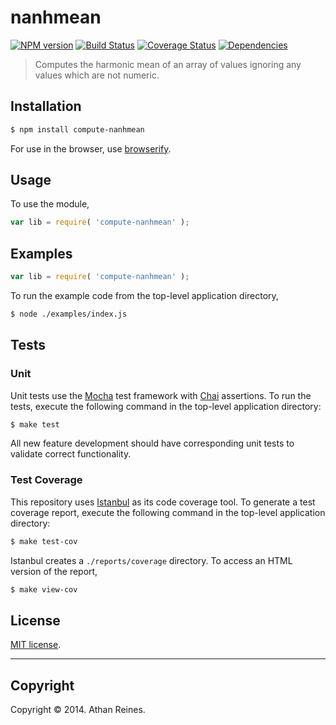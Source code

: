 nanhmean
===
[![NPM version][npm-image]][npm-url] [![Build Status][travis-image]][travis-url] [![Coverage Status][coveralls-image]][coveralls-url] [![Dependencies][dependencies-image]][dependencies-url]

> Computes the harmonic mean of an array of values ignoring any values which are not numeric.


## Installation

``` bash
$ npm install compute-nanhmean
```

For use in the browser, use [browserify](https://github.com/substack/node-browserify).


## Usage

To use the module,

``` javascript
var lib = require( 'compute-nanhmean' );
```


## Examples

``` javascript
var lib = require( 'compute-nanhmean' );
```

To run the example code from the top-level application directory,

``` bash
$ node ./examples/index.js
```


## Tests

### Unit

Unit tests use the [Mocha](http://visionmedia.github.io/mocha) test framework with [Chai](http://chaijs.com) assertions. To run the tests, execute the following command in the top-level application directory:

``` bash
$ make test
```

All new feature development should have corresponding unit tests to validate correct functionality.


### Test Coverage

This repository uses [Istanbul](https://github.com/gotwarlost/istanbul) as its code coverage tool. To generate a test coverage report, execute the following command in the top-level application directory:

``` bash
$ make test-cov
```

Istanbul creates a `./reports/coverage` directory. To access an HTML version of the report,

``` bash
$ make view-cov
```


## License

[MIT license](http://opensource.org/licenses/MIT). 


---
## Copyright

Copyright &copy; 2014. Athan Reines.


[npm-image]: http://img.shields.io/npm/v/compute-nanhmean.svg
[npm-url]: https://npmjs.org/package/compute-nanhmean

[travis-image]: http://img.shields.io/travis/compute-io/nanhmean/master.svg
[travis-url]: https://travis-ci.org/compute-io/nanhmean

[coveralls-image]: https://img.shields.io/coveralls/compute-io/nanhmean/master.svg
[coveralls-url]: https://coveralls.io/r/compute-io/nanhmean?branch=master

[dependencies-image]: http://img.shields.io/david/compute-io/nanhmean.svg
[dependencies-url]: https://david-dm.org/compute-io/nanhmean

[dev-dependencies-image]: http://img.shields.io/david/dev/compute-io/nanhmean.svg
[dev-dependencies-url]: https://david-dm.org/dev/compute-io/nanhmean

[github-issues-image]: http://img.shields.io/github/issues/compute-io/nanhmean.svg
[github-issues-url]: https://github.com/compute-io/nanhmean/issues